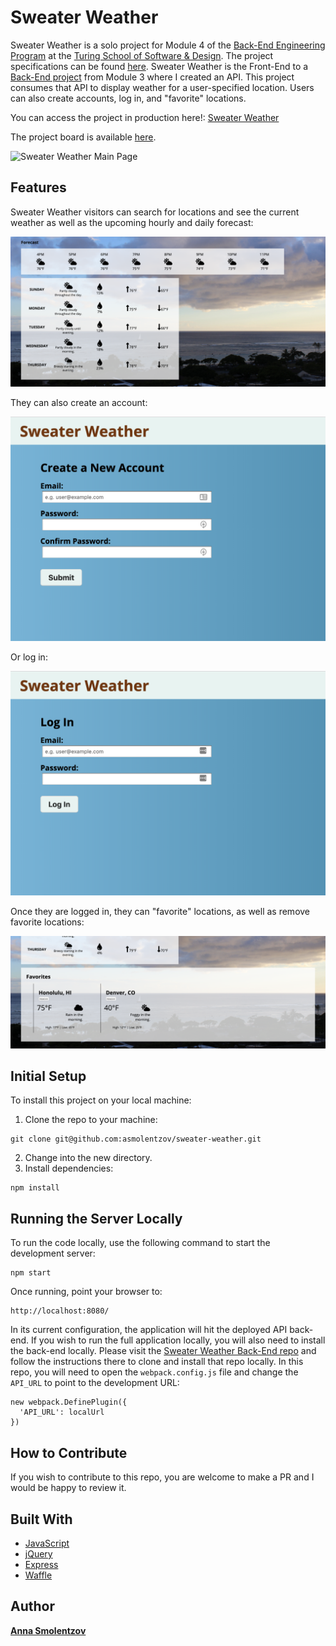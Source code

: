 # Sweater Weather
Sweater Weather is a solo project for Module 4 of the [Back-End Engineering Program](https://turing.io/programs/back-end-engineering/) at the [Turing School of Software & Design](https://turing.io/). The project specifications can be found [here](http://backend.turing.io/module4/projects/self_directed_fe/self_directed_fe_spec). Sweater Weather is the Front-End to a [Back-End project](https://github.com/asmolentzov/sweater_weather) from Module 3 where I created an API. This project consumes that API to display weather for a user-specified location. Users can also create accounts, log in, and "favorite" locations. 

You can access the project in production here!: [Sweater Weather](https://asmolentzov.github.io/sweater-weather/index.html)

The project board is available [here](https://waffle.io/asmolentzov/sweater-weather).

![Sweater Weather Main Page](readme-images/denver-main-page.png)

## Features
Sweater Weather visitors can search for locations and see the current weather as well as the upcoming hourly and daily forecast:

![Forecast Honolulu](readme-images/forecast.png)

They can also create an account:

![Sign Up](readme-images/sign-up.png)

Or log in: 

![Log In](readme-images/login.png)

Once they are logged in, they can "favorite" locations, as well as remove favorite locations:

![Favorites](readme-images/favorites.png)

## Initial Setup
To install this project on your local machine:
1. Clone the repo to your machine: 
```
git clone git@github.com:asmolentzov/sweater-weather.git
```
2. Change into the new directory.
3. Install dependencies: 
```
npm install
```

## Running the Server Locally
To run the code locally, use the following command to start the development server: 
```
npm start
```
Once running, point your browser to: 
```
http://localhost:8080/
```
In its current configuration, the application will hit the deployed API back-end. If you wish to run the full application locally, you will also need to install the back-end locally. Please visit the [Sweater Weather Back-End repo](https://github.com/asmolentzov/sweater_weather) and follow the instructions there to clone and install that repo locally. 
In this repo, you will need to open the `webpack.config.js` file and change the `API_URL` to point to the development URL:
```
new webpack.DefinePlugin({
  'API_URL': localUrl
})
```

## How to Contribute
If you wish to contribute to this repo, you are welcome to make a PR and I would be happy to review it. 

## Built With
* [JavaScript](https://www.javascript.com/)
* [jQuery](https://jquery.com/)
* [Express](https://expressjs.com/)
* [Waffle](https://waffle.io/)

## Author
**[Anna Smolentzov](https://github.com/asmolentzov)**